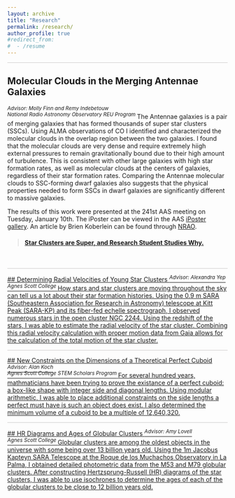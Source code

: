 ```yaml
---
layout: archive
title: "Research"
permalink: /research/
author_profile: true
#redirect_from:
#  - /resume
---
```


<hr style = 'background-color:#CCCAC9  ; border-width:0; color:#CCCAC9; height:1px; width:100%;' />

## Molecular Clouds in the Merging Antennae Galaxies
<sup> <i>Advisor:  Molly Finn and Remy Indebetouw <br> National Radio Astronomy Observatory REU Program </i> </sup> 
The Antennae galaxies is a pair of merging galaxies that has formed thousands of super star clusters (SSCs). Using ALMA observations of CO I identified and characterized the molecular clouds in the overlap region between the two galaxies. I found that the molecular clouds are very dense and require extremely hiigh external pressures to remain gravitationally bound due to their high amount of turbulence. This is consistent with other large galaxies with high star formation rates, as well as molecular clouds at the centers of galaxies, regardless of their star formation rates. Comparing the Antennae molecular clouds to SSC-forming dwarf galaxies also suggests that the physical properties needed to form SSCs in dwarf galaxies are significantly different to massive galaxies. 

The results of this work were presented at the 241st AAS meeting on Tuesday, January 10th. The iPoster can be viewed in the AAS [iPoster gallery](http://aas241-aas.ipostersessions.com/Default.aspx?s=38-DC-32-1C-F6-51-68-1C-6D-76-36-E6-2A-79-C1-CC). An article by Brien Koberlein can be found through [NRAO](https://public.nrao.edu/blogs/star-clusters-are-super-and-research-student-studies-why/).

  <blockquote class="embedly-card" data-card-align="left" data-card-width="80%"><h4><a href="https://public.nrao.edu/blogs/star-clusters-are-super-and-research-student-studies-why/">Star Clusters are Super, and Research Student Studies Why.</p></blockquote>
<script async src="//cdn.embedly.com/widgets/platform.js" charset="UTF-8"></script>

<br> 

<hr style = 'background-color:#CCCAC9  ; border-width:0; color:#CCCAC9; height:1px; width:100%;' />
## Determining Radial Velocities of Young Star Clusters 
<sup> <i>Advisor:  Alexandra Yep <br> Agnes Scott College </i> </sup> 
How stars and star clusters are moving throughout the sky can tell us a lot about their star formation histories. Using the 0.9 m SARA (Southeastern Association for
Research in Astronomy) telescope at Kitt Peak (SARA-KP) and its fiber-fed echelle spectrograph, I observed numerous stars in the open cluster NGC 2244. Using the redshift of the stars, I was able to estimate the radial velocity of the star cluster. Combining this radial velocity calculation with proper motion data from Gaia allows for the calculation of the total motion of the star cluster. 
<script async src="//cdn.embedly.com/widgets/platform.js" charset="UTF-8"></script>

  
<br>

<hr style = 'background-color:#CCCAC9  ; border-width:0; color:#CCCAC9; height:1px; width:100%;' />
## New Constraints on the Dimensions of a Theoretical Perfect Cuboid 
<sup> <i>Advisor:  Alan Koch <br> Agnes Scott College STEM Scholars Program</i> </sup> 
For several hundred years, mathmaticians have been trying to prove the existance of a perfect cuboid: a box-like shape with integer side and diagonal lengths. Using modular arithmetic, I was able to place additional constraints on the side lengths a perfect must have is such an object does exist. I also determined the minimum volume of a cuboid to be a multiple of 12,640,320.
<script async src="//cdn.embedly.com/widgets/platform.js" charset="UTF-8"></script>

<br>

<hr style = 'background-color:#CCCAC9  ; border-width:0; color:#CCCAC9; height:1px; width:100%;' />
## HR Diagrams and Ages of Globular Clusters </h2>
<sup> <i>Advisor:  Amy Lovell <br> Agnes Scott College</i> </sup> 
Globular clusters are among the oldest objects in the universe with some being over 13 billion years old. Using the 1m Jacobus Kapteyn SARA Telescope at the Roque de los Muchachos Observatory in La Palma, I obtained detailed photometric data from the M53 and M79 globular clusters. After constructing Hertzsprung-Russell (HR) diagrams of the star clusters, I was able to use isochrones to determine the ages of each of the globular clusters to be close to 12 billion years old. 
<script async src="//cdn.embedly.com/widgets/platform.js" charset="UTF-8"></script>
